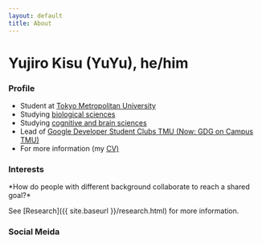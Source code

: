 ```yaml
---
layout: default
title: About
---
```

# Yujiro Kisu (YuYu), he/him
<h3>Profile</h3>
<ul>
  <li>Student at <a href="https://www.tmu.ac.jp/english/index.html" target="blank">Tokyo Metropolitan University</a></li>
  <li>Studying <a href="https://www.biol.se.tmu.ac.jp/en/" target="blank">biological sciences</a></li>
  <li>Studying <a href="https://www.mq.edu.au/about/about-the-university/our-faculties/medicine-and-health-sciences/departments-and-centres/department-of-cognitive-science" target="blank">cognitive and brain sciences</a></li>
  <li>Lead of <a href="https://gdg.community.dev/gdg-on-campus-tokyo-metropolitan-university-tokyo-japan/" target="blank">Google Developer Student Clubs TMU (Now: GDG on Campus TMU)</a></li>
  <li>For more information (my <a href="https://docs.google.com/document/d/1c84CdhLZBxSs0L72ABwg8EPhBfut_-VAu4f0xQ_jUy0/edit?usp=sharing" target="blank">CV)</a></li>
</ul> 

<h3>Interests</h3>
*How do people with different background collaborate to reach a shared goal?* <br>

See [Research]({{ site.baseurl }}/research.html) for more information.

<a href="" target="blank"></a>

<h3>Social Meida</h3>
<h3>
 <a href="https://twitter.com/yuyu_lab_tmu" target="blank" style="text-decoration: none;" alt="twitter">
<i class="fa-brands fa-twitter fa-2xl" style="color: #B197FC;"></i>
 </a>
 <a href="https://www.linkedin.com/in/yujiro-kisu-403778242/" target="blank" style="text-decoration: none;" alt="linkedin">
<i class="fa-brands fa-linkedin-in fa-2xl" style="color: #B197FC;"></i>
 </a>
 <a href="https://www.youtube.com/@yujirokisu2907" target="blank" style="text-decoration: none;" alt="youtube">
<i class="fa-brands fa-youtube fa-2xl" style="color: #B197FC;"></i>
 </a>
 <a href="https://www.facebook.com/yujiro.kisu" target="blank" style="text-decoration: none;" alt="facebook">
 <i class="fa-brands fa-facebook fa-2xl" style="color: #B197FC;"></i>
 </a>
 <a href="https://www.instagram.com/yujirokisu1/" target="blank" style="text-decoration: none;" alt="instagram">
<i class="fa-brands fa-instagram fa-2xl" style="color: #B197FC;"></i>
 </a>
<a href="https://github.com/yuyuslab" target="blank" style="text-decoration: none;" alt="github">
<i class="fa-brands fa-github fa-2xl" style="color: #B197FC;"></i>
 </a>
</h3>

